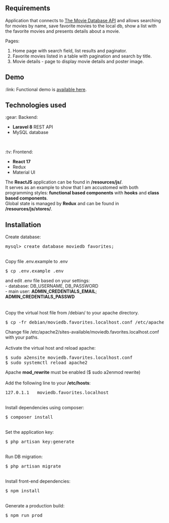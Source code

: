 ## Requirements

<p>Application that connects to <a href="https://developers.themoviedb.org/3/getting-started/introduction">The Movie Database API</a> and allows searching for movies by name, save favorite movies to the local db, show a list with the favorite movies and presents details about a movie.</p>
<p>Pages:</p>
<ol>
    <li>Home page with search field, list results and paginator.</li>
    <li>Favorite movies listed in a table with pagination and search by title.</li>
    <li>Movie details - page to display movie details and poster image.</li>
</ol>

## Demo

<p>
    :link: Functional demo is <a href="https://moviedb.artizanatweb.ro">available here</a>.
</p>

## Technologies used

<p>:gear: Backend:</p>
<ul>
    <li><b>Laravel 8</b> REST API</li>
    <li>MySQL database</li>
</ul>
<br />
<p>:tv: Frontend:</p>
<ul>
    <li><b>React 17</b></li>
    <li>Redux</li>
    <li>Material UI</li>
</ul>
<p>
    The <b>ReactJS</b> application can be found in <b>/resources/js/</b>.<br />
    It serves as an example to show that I am accustomed with both programming styles: <b>functional based components</b> with <b>hooks</b> and <b>class based components</b>.<br />
    Global state is managed by <b>Redux</b> and can be found in <b>/resources/js/stores/</b>.
</p>

## Installation

Create database:
<pre>
mysql> create database moviedb_favorites;
</pre>
<br />
Copy file .env.example to .env
<pre>
$ cp .env.example .env
</pre>
and edit .env file based on your settings: <br />
- database: DB_USERNAME, DB_PASSWORD <br />
- main user: <b>ADMIN_CREDENTIALS_EMAIL</b>; <b>ADMIN_CREDENTIALS_PASSWD</b> <br />
<br />
<br />
Copy the virtual host file from /debian/ to your apache directory.
<pre>
$ cp -fr debian/moviedb.favorites.localhost.conf /etc/apache2/sites-available/
</pre>
Change file /etc/apache2/sites-available/moviedb.favorites.localhost.conf with your paths.<br />
<br />
Activate the virtual host and reload apache:
<pre>
$ sudo a2ensite moviedb.favorites.localhost.conf
$ sudo systemctl reload apache2
</pre> 
Apache <b>mod_rewrite</b> must be enabled ($ sudo a2enmod rewrite)
<br />
<br />
Add the following line to your <b>/etc/hosts</b>:
<pre>
127.0.1.1	moviedb.favorites.localhost
</pre>
<br />
Install dependencies using composer:
<pre>
$ composer install
</pre>
<br />
Set the application key:
<pre>
$ php artisan key:generate
</pre>
<br />
Run DB migration:
<pre>
$ php artisan migrate
</pre>
<br />
Install front-end dependencies:
<pre>
$ npm install
</pre>
<br />
Generate a production build:
<pre>
$ npm run prod
</pre>

